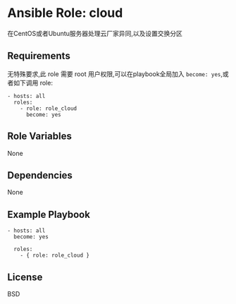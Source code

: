 Ansible Role: cloud
=========

在CentOS或者Ubuntu服务器处理云厂家异同,以及设置交换分区

Requirements
------------

无特殊要求,此 role 需要 root 用户权限,可以在playbook全局加入 `become: yes`,或者如下调用 role:

```
- hosts: all
  roles:
    - role: role_cloud
      become: yes
```

Role Variables
--------------
None



Dependencies
------------

None

Example Playbook
----------------

```
- hosts: all
  become: yes

  roles:
    - { role: role_cloud }
```


License
-------

BSD

